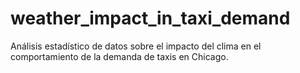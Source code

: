 # weather_impact_in_taxi_demand
Análisis estadístico de datos sobre el impacto del clima en el comportamiento de la demanda de taxis en Chicago.
